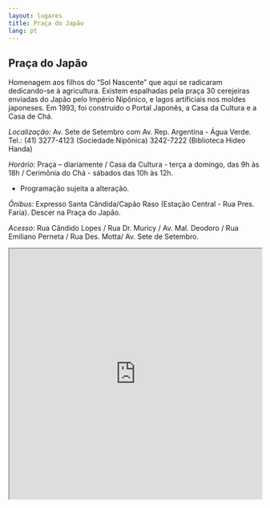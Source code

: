 ```yaml
---
layout: lugares
title: Praça do Japão
lang: pt
---
```


## Praça do Japão

Homenagem aos filhos do “Sol Nascente” que aqui se radicaram dedicando-se à agricultura. Existem espalhadas pela praça 30 cerejeiras enviadas do Japão pelo Império Nipônico, e lagos artificiais nos moldes japoneses. Em 1993, foi construído o Portal Japonês, a Casa da Cultura e a Casa de Chá.


*Localização:*
Av. Sete de Setembro com Av. Rep. Argentina - Água Verde. Tel.: (41) 3277-4123 (Sociedade Nipônica) 3242-7222 (Biblioteca Hideo Handa)

*Horário:*
Praça – diariamente / Casa da Cultura - terça a domingo, das 9h às 18h / Cerimônia do Chá - sábados das 10h às 12h.
* Programação sujeita a alteração.

*Ônibus:*
Expresso Santa Cândida/Capão Raso (Estação Central - Rua Pres. Faria). Descer na Praça do Japão.

*Acesso:*
Rua Cândido Lopes / Rua Dr. Muricy / Av. Mal. Deodoro / Rua Emiliano Perneta / Rua Des. Motta/ Av. Sete de Setembro.

<iframe style="width:100%; height:500px;" src="https://a.tiles.mapbox.com/v4/nolram.iml890p7/attribution,zoompan,zoomwheel,geocoder,share.html?access_token=pk.eyJ1Ijoibm9scmFtIiwiYSI6ImxwQndGSTQifQ.CiUt2RoqzvarItHA-wtPag"></iframe>
